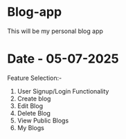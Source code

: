 # Blog-app

This will be my personal blog app

# Date - 05-07-2025

Feature Selection:-

1. User Signup/Login Functionality
2. Create blog
3. Edit Blog
4. Delete Blog
5. View Public Blogs
6. My Blogs
